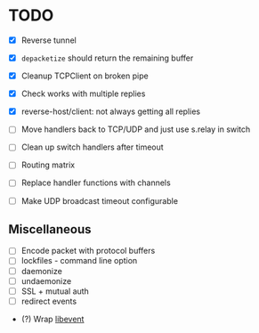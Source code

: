 # TODO

- [x] Reverse tunnel
- [x] `depacketize` should return the remaining buffer
- [x] Cleanup TCPClient on broken pipe
- [x] Check works with multiple replies
- [x] reverse-host/client: not always getting all replies

- [ ] Move handlers back to TCP/UDP and just use s.relay in switch
- [ ] Clean up switch handlers after timeout
- [ ] Routing matrix
- [ ] Replace handler functions with channels
- [ ] Make UDP broadcast timeout configurable

## Miscellaneous
- [ ] Encode packet with protocol buffers
- [ ] lockfiles
      - command line option
- [ ] daemonize
- [ ] undaemonize
- [ ] SSL + mutual auth
- [ ] redirect events
- (?) Wrap [libevent](https://libevent.org)
